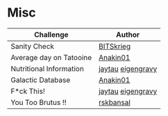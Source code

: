 # Misc

| Challenge               | Author                                                                           |
| ----------------------- | -------------------------------------------------------------------------------- |
| Sanity Check            | [BITSkrieg](https://github.com/bitskriegofficial)                                |
| Average day on Tatooine | [Anakin01](https://github.com/ParthShitole)                                      |
| Nutritional Information | [jaytau](https://github.com/jay-tau) [eigengravy](https://github.com/eigengravy) |
| Galactic Database       | [Anakin01](https://github.com/ParthShitole)                                      |
| F*ck This!              | [jaytau](https://github.com/jay-tau) [eigengravy](https://github.com/eigengravy) |
| You Too Brutus !!       | [rskbansal](https://github.com/rskbansal)                                        |